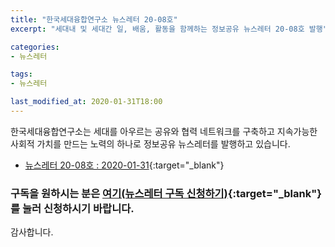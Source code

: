 ```yaml
---
title: "한국세대융합연구소 뉴스레터 20-08호"
excerpt: "세대내 및 세대간 일, 배움, 활동을 함께하는 정보공유 뉴스레터 20-08호 발행"

categories:
- 뉴스레터

tags:
- 뉴스레터

last_modified_at: 2020-01-31T18:00
---
```


한국세대융합연구소는 세대를 아우르는 공유와 협력 네트워크를 구축하고 지속가능한 사회적 가치를 만드는 노력의 하나로 정보공유 뉴스레터를 발행하고 있습니다.

* [뉴스레터 20-08호 : 2020-01-31](https://drive.google.com/uc?id=1WbXoqW9jTg2T4jWUHepmPIHrVimkKxj-){:target="_blank"}


### 구독을 원하시는 분은 [여기(뉴스레터 구독 신청하기)](https://forms.gle/MJ5gVHCdunBXXWVB7){:target="_blank"} 를 눌러 신청하시기 바랍니다.


감사합니다.